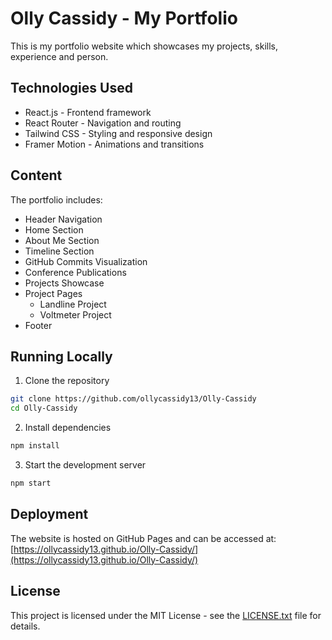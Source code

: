 # Olly Cassidy - My Portfolio

This is my portfolio website which showcases my projects, skills, experience and person.

## Technologies Used

- React.js - Frontend framework
- React Router - Navigation and routing
- Tailwind CSS - Styling and responsive design
- Framer Motion - Animations and transitions

## Content

The portfolio includes:

- Header Navigation
- Home Section
- About Me Section
- Timeline Section
- GitHub Commits Visualization
- Conference Publications
- Projects Showcase
- Project Pages
    - Landline Project
    - Voltmeter Project
- Footer

## Running Locally

1. Clone the repository
```bash
git clone https://github.com/ollycassidy13/Olly-Cassidy
cd Olly-Cassidy
```

2. Install dependencies
```bash
npm install
```

3. Start the development server
```bash
npm start
```

## Deployment

The website is hosted on GitHub Pages and can be accessed at: [https://ollycassidy13.github.io/Olly-Cassidy/](https://ollycassidy13.github.io/Olly-Cassidy/)

## License

This project is licensed under the MIT License - see the [LICENSE.txt](LICENSE.txt) file for details.



